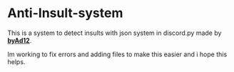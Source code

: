 # Anti-Insult-system

This is a system to detect insults with json system in discord.py made by [**byAd12**](https://github.com/byAd12).

Im working to fix errors and adding files to make this easier and i hope this helps.
